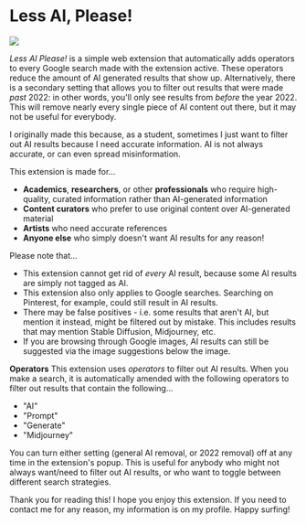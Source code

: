 <h1>Less AI, Please!</h1>

<img src="https://i.imgur.com/letnmps.png" />

<i>Less AI Please!</i> is a simple web extension that automatically adds operators to every Google search made with the extension active. These operators reduce the amount of AI generated results that show up. Alternatively, there is a secondary setting that allows you to filter out results that were made <i>past</i> 2022: in other words, you'll only see results from <i>before</i> the year 2022. This will remove nearly every single piece of AI content out there, but it may not be useful for everybody. 

I originally made this because, as a student, sometimes I just want to filter out AI results because I need accurate information. AI is not always accurate, or can even spread misinformation. 

This extension is made for...
- <b>Academics</b>, <b>researchers</b>, or other <b>professionals</b> who require high-quality, curated information rather than AI-generated information
- <b>Content curators</b> who prefer to use original content over AI-generated material
- <b>Artists</b> who need accurate references
- <b>Anyone else</b> who simply doesn't want AI results for any reason! 

Please note that...
- This extension cannot get rid of <i>every</i> AI result, because some AI results are simply not tagged as AI. 
- This extension also only applies to Google searches. Searching on Pinterest, for example, could still result in AI results.
- There may be false positives - i.e. some results that aren't AI, but mention it instead, might be filtered out by mistake. This includes results that may mention Stable Diffusion, Midjourney, etc.
- If you are browsing through Google images, AI results can still be suggested via the image suggestions below the image. 

<b>Operators</b>
This extension uses <i>operators</i> to filter out AI results. When you make a search, it is automatically amended with the following operators to filter out results that contain the following... 
- "AI"
- "Prompt"
- "Generate"
- "Midjourney"

You can turn either setting (general AI removal, or 2022 removal) off at any time in the extension's popup. This is useful for anybody who might not always want/need to filter out AI results, or who want to toggle between different search strategies. 

Thank you for reading this! I hope you enjoy this extension. If you need to contact me for any reason, my information is on my profile. Happy surfing! 
